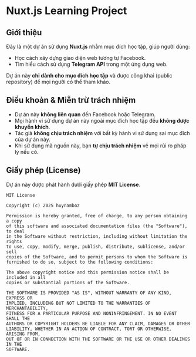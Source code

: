 # Nuxt.js Learning Project

## Giới thiệu
Đây là một dự án sử dụng **Nuxt.js** nhằm mục đích học tập, giúp người dùng:
- Học cách xây dựng giao diện web tương tự Facebook.
- Tìm hiểu cách sử dụng **Telegram API** trong một ứng dụng web.

Dự án này **chỉ dành cho mục đích học tập** và được công khai (public repository) để mọi người có thể tham khảo.

## Điều khoản & Miễn trừ trách nhiệm

- Dự án này **không liên quan** đến Facebook hoặc Telegram.
- Mọi hành vi sử dụng dự án này ngoài mục đích học tập đều **không được khuyến khích**.
- Tác giả **không chịu trách nhiệm** với bất kỳ hành vi sử dụng sai mục đích của dự án này.
- Khi sử dụng mã nguồn này, bạn **tự chịu trách nhiệm** về mọi rủi ro pháp lý nếu có.

## Giấy phép (License)
Dự án này được phát hành dưới giấy phép **MIT License**.

```
MIT License

Copyright (c) 2025 huynamboz

Permission is hereby granted, free of charge, to any person obtaining a copy
of this software and associated documentation files (the "Software"), to deal
in the Software without restriction, including without limitation the rights
to use, copy, modify, merge, publish, distribute, sublicense, and/or sell
copies of the Software, and to permit persons to whom the Software is
furnished to do so, subject to the following conditions:

The above copyright notice and this permission notice shall be included in all
copies or substantial portions of the Software.

THE SOFTWARE IS PROVIDED "AS IS", WITHOUT WARRANTY OF ANY KIND, EXPRESS OR
IMPLIED, INCLUDING BUT NOT LIMITED TO THE WARRANTIES OF MERCHANTABILITY,
FITNESS FOR A PARTICULAR PURPOSE AND NONINFRINGEMENT. IN NO EVENT SHALL THE
AUTHORS OR COPYRIGHT HOLDERS BE LIABLE FOR ANY CLAIM, DAMAGES OR OTHER
LIABILITY, WHETHER IN AN ACTION OF CONTRACT, TORT OR OTHERWISE, ARISING FROM,
OUT OF OR IN CONNECTION WITH THE SOFTWARE OR THE USE OR OTHER DEALINGS IN THE
SOFTWARE.
```


